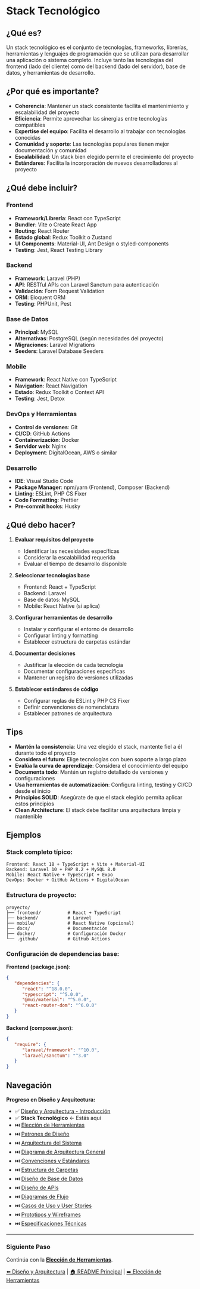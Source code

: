 # Stack Tecnológico

## ¿Qué es?

Un stack tecnológico es el conjunto de tecnologías, frameworks, librerías,
herramientas y lenguajes de programación que se utilizan para desarrollar una
aplicación o sistema completo. Incluye tanto las tecnologías del frontend (lado
del cliente) como del backend (lado del servidor), base de datos, y herramientas
de desarrollo.

## ¿Por qué es importante?

- **Coherencia**: Mantener un stack consistente facilita el mantenimiento y
  escalabilidad del proyecto
- **Eficiencia**: Permite aprovechar las sinergias entre tecnologías compatibles
- **Expertise del equipo**: Facilita el desarrollo al trabajar con tecnologías
  conocidas
- **Comunidad y soporte**: Las tecnologías populares tienen mejor documentación
  y comunidad
- **Escalabilidad**: Un stack bien elegido permite el crecimiento del proyecto
- **Estándares**: Facilita la incorporación de nuevos desarrolladores al
  proyecto

## ¿Qué debe incluir?

### Frontend

- **Framework/Librería**: React con TypeScript
- **Bundler**: Vite o Create React App
- **Routing**: React Router
- **Estado global**: Redux Toolkit o Zustand
- **UI Components**: Material-UI, Ant Design o styled-components
- **Testing**: Jest, React Testing Library

### Backend

- **Framework**: Laravel (PHP)
- **API**: RESTful APIs con Laravel Sanctum para autenticación
- **Validación**: Form Request Validation
- **ORM**: Eloquent ORM
- **Testing**: PHPUnit, Pest

### Base de Datos

- **Principal**: MySQL
- **Alternativas**: PostgreSQL (según necesidades del proyecto)
- **Migraciones**: Laravel Migrations
- **Seeders**: Laravel Database Seeders

### Mobile

- **Framework**: React Native con TypeScript
- **Navigation**: React Navigation
- **Estado**: Redux Toolkit o Context API
- **Testing**: Jest, Detox

### DevOps y Herramientas

- **Control de versiones**: Git
- **CI/CD**: GitHub Actions
- **Containerización**: Docker
- **Servidor web**: Nginx
- **Deployment**: DigitalOcean, AWS o similar

### Desarrollo

- **IDE**: Visual Studio Code
- **Package Manager**: npm/yarn (Frontend), Composer (Backend)
- **Linting**: ESLint, PHP CS Fixer
- **Code Formatting**: Prettier
- **Pre-commit hooks**: Husky

## ¿Qué debo hacer?

1. **Evaluar requisitos del proyecto**

   - Identificar las necesidades específicas
   - Considerar la escalabilidad requerida
   - Evaluar el tiempo de desarrollo disponible

2. **Seleccionar tecnologías base**

   - Frontend: React + TypeScript
   - Backend: Laravel
   - Base de datos: MySQL
   - Mobile: React Native (si aplica)

3. **Configurar herramientas de desarrollo**

   - Instalar y configurar el entorno de desarrollo
   - Configurar linting y formatting
   - Establecer estructura de carpetas estándar

4. **Documentar decisiones**

   - Justificar la elección de cada tecnología
   - Documentar configuraciones específicas
   - Mantener un registro de versiones utilizadas

5. **Establecer estándares de código**
   - Configurar reglas de ESLint y PHP CS Fixer
   - Definir convenciones de nomenclatura
   - Establecer patrones de arquitectura

## Tips

- **Mantén la consistencia**: Una vez elegido el stack, mantente fiel a él
  durante todo el proyecto
- **Considera el futuro**: Elige tecnologías con buen soporte a largo plazo
- **Evalúa la curva de aprendizaje**: Considera el conocimiento del equipo
- **Documenta todo**: Mantén un registro detallado de versiones y
  configuraciones
- **Usa herramientas de automatización**: Configura linting, testing y CI/CD
  desde el inicio
- **Principios SOLID**: Asegúrate de que el stack elegido permita aplicar estos
  principios
- **Clean Architecture**: El stack debe facilitar una arquitectura limpia y
  mantenible

## Ejemplos

### Stack completo típico:

```
Frontend: React 18 + TypeScript + Vite + Material-UI
Backend: Laravel 10 + PHP 8.2 + MySQL 8.0
Mobile: React Native + TypeScript + Expo
DevOps: Docker + GitHub Actions + DigitalOcean
```

### Estructura de proyecto:

```
proyecto/
├── frontend/          # React + TypeScript
├── backend/           # Laravel
├── mobile/            # React Native (opcional)
├── docs/              # Documentación
├── docker/            # Configuración Docker
└── .github/           # GitHub Actions
```

### Configuración de dependencias base:

**Frontend (package.json)**:

```json
{
   "dependencies": {
      "react": "^18.0.0",
      "typescript": "^5.0.0",
      "@mui/material": "^5.0.0",
      "react-router-dom": "^6.0.0"
   }
}
```

**Backend (composer.json)**:

```json
{
   "require": {
      "laravel/framework": "^10.0",
      "laravel/sanctum": "^3.0"
   }
}
```

## Navegación

**Progreso en Diseño y Arquitectura:**

- ✅ [Diseño y Arquitectura - Introducción](./diseno-arquitectura.md)
- ✅ **Stack Tecnológico** ← Estás aquí
- ⏭️ [Elección de Herramientas](./eleccion-herramientas.md)
- ⏭️ [Patrones de Diseño](./patrones-diseno.md)
- ⏭️ [Arquitectura del Sistema](./arquitectura-sistema.md)
- ⏭️ [Diagrama de Arquitectura General](./diagrama-arquitectura-general.md)
- ⏭️ [Convenciones y Estándares](./convenciones-estandares.md)
- ⏭️ [Estructura de Carpetas](./estructura-carpetas.md)
- ⏭️ [Diseño de Base de Datos](./diseno-base-datos.md)
- ⏭️ [Diseño de APIs](./diseno-apis.md)
- ⏭️ [Diagramas de Flujo](./diagramas-flujo.md)
- ⏭️ [Casos de Uso y User Stories](./casos-uso-user-stories.md)
- ⏭️ [Prototipos y Wireframes](./prototipos-wireframes.md)
- ⏭️ [Especificaciones Técnicas](./especificaciones-tecnicas.md)

---

### Siguiente Paso

Continúa con la [**Elección de Herramientas**](./eleccion-herramientas.md).

[⬅️ Diseño y Arquitectura](./diseno-arquitectura.md) |
[🏠 README Principal](../../README.md) |
[➡️ Elección de Herramientas](./eleccion-herramientas.md)
